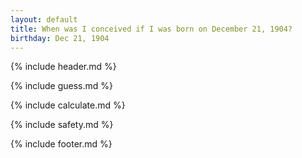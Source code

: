 ```yaml
---
layout: default
title: When was I conceived if I was born on December 21, 1904?
birthday: Dec 21, 1904
---
```


{% include header.md %}

{% include guess.md %}

{% include calculate.md %}

{% include safety.md %}

{% include footer.md %}



